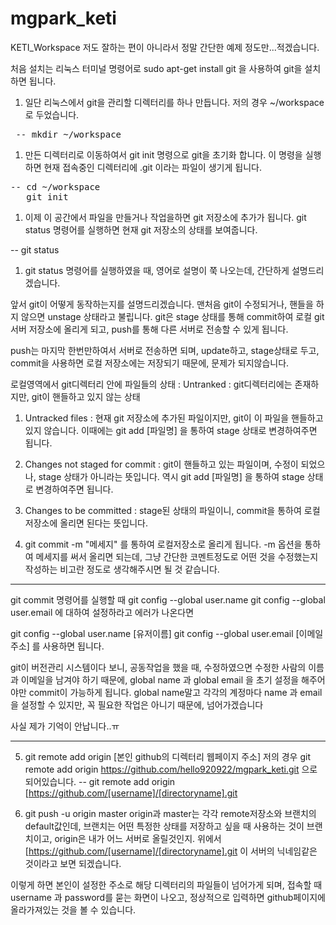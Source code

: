 # mgpark_keti
KETI_Workspace
저도 잘하는 편이 아니라서 정말 간단한 예제 정도만...적겠습니다.

처음 설치는 리눅스 터미널 명령어로
sudo apt-get install git
을 사용하여 git을 설치하면 됩니다.


1. 일단 리눅스에서 git을 관리할 디렉터리를 하나 만듭니다.
저의 경우 ~/workspace 로 두었습니다.
<pre> -- mkdir ~/workspace </pre>


1. 만든 디렉터리로 이동하여서 git init 명령으로 git을 초기화 합니다.
이 명령을 실행하면 현재 접속중인 디렉터리에 .git 이라는 파일이 생기게 됩니다.
<pre>-- cd ~/workspace
   git init </pre>


1. 이제 이 공간에서 파일을 만들거나 작업을하면 git 저장소에 추가가 됩니다.
git status 명령어를 실행하면 현재 git 저장소의 상태를 보여줍니다.

-- git status

1. git status 명령어를 실행하였을 때, 영어로 설명이 쭉 나오는데,
간단하게 설명드리겠습니다.

앞서 git이 어떻게 동작하는지를 설명드리겠습니다.
맨처음 git이 수정되거나, 핸들을 하지 않으면 unstage 상태라고 불립니다.
git은 stage 상태를 통해 commit하여 로컬 git서버 저장소에 올리게 되고,
push를 통해 다른 서버로 전송할 수 있게 됩니다.


push는 마지막 한번만하여서 서버로 전송하면 되며,
update하고, stage상태로 두고, commit을 사용하면 로컬 저장소에는 저장되기 때문에,
문제가 되지않습니다.



로컬영역에서 git디렉터리 안에 파일들의 상태 :
Untranked : git디렉터리에는 존재하지만, git이 핸들하고 있지 않는 상태


1) Untracked files : 
현재 git 저장소에 추가된 파일이지만, git이 이 파일을 핸들하고 있지 않습니다.
이때에는 git add [파일명] 을 통하여 stage 상태로 변경하여주면 됩니다.

2) Changes not staged for commit :
git이 핸들하고 있는 파일이며, 수정이 되었으나,
stage 상태가 아니라는 뜻입니다.
역시 git add [파일명] 을 통하여 stage 상태로 변경하여주면 됩니다.

3) Changes to be committed :
stage된 상태의 파일이니, commit을 통하여 로컬저장소에 올리면 된다는 뜻입니다.



4) git commit -m "메세지"
를 통하여 로컬저장소로 올리게 됩니다.
-m 옵션을 통하여 메세지를 써서 올리면 되는데,
그냥 간단한 코멘트정도로 어떤 것을 수정했는지 작성하는
비고란 정도로 생각해주시면 될 것 같습니다.

***********************************
git commit 명령어를 실행할 때
git config --global user.name
git config --global user.email
에 대하여 설정하라고 에러가 나온다면

git config --global user.name [유저이름]
git config --global user.email [이메일주소]
를 사용하면 됩니다.

git이 버전관리 시스템이다 보니,
공동작업을 했을 때, 수정하였으면 수정한 사람의 이름과 이메일을 남겨야 하기 때문에,
global name 과 global email 을
초기 설정을 해주어야만 commit이 가능하게 됩니다.
global name말고 각각의 계정마다 name 과 email을 설정할 수 있지만,
꼭 필요한 작업은 아니기 때문에,
넘어가겠습니다

사실 제가 기억이 안납니다..ㅠ
**********************************


5) git remote add origin [본인 github의 디렉터리 웹페이지 주소]
   저의 경우 git remote add origin https://github.com/hello920922/mgpark_keti.git
   으로 되어있습니다.
-- git remote add origin [https://github.com/[username]/[directoryname].git



6) git push -u origin master
   origin과 master는 각각 remote저장소와 브랜치의 default값인데,
   브랜치는 어떤 특정한 상태를 저장하고 싶을 때 사용하는 것이 브랜치이고,
   origin은 내가 어느 서버로 올릴것인지.
   위에서 [https://github.com/[username]/[directoryname].git
   이 서버의 닉네임같은 것이라고 보면 되겠습니다.

이렇게 하면 본인이 설정한 주소로 해당 디렉터리의 파일들이 넘어가게 되며,
접속할 때 username 과 password를 묻는 화면이 나오고,
정상적으로 입력하면 github페이지에 올라가져있는 것을 볼 수 있습니다.
